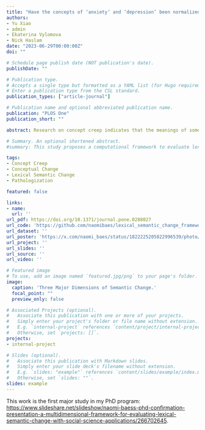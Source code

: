 ```yaml
---
title: "Have the concepts of ‘anxiety’ and ‘depression’ been normalized or pathologized? A corpus study of historical semantic change"
authors:
- Yu Xiao
- admin
- Ekaterina Vylomova
- Nick Haslam
date: "2023-06-29T00:00:00Z"
doi: ""

# Schedule page publish date (NOT publication's date).
publishDate: ""

# Publication type.
# Accepts a single type but formatted as a YAML list (for Hugo requirements).
# Enter a publication type from the CSL standard.
publication_types: ["article-journal"]

# Publication name and optional abbreviated publication name.
publication: "PLOS One"
publication_short: ""

abstract: Research on concept creep indicates that the meanings of some psychological concepts have broadened in recent decades. Some mental health-related concepts such as ‘trauma’, for example, have acquired more expansive meanings and come to refer to a wider range of events and experiences. ‘Anxiety’ and ‘depression’ may have undergone similar semantic inflation, driven by rising public attention and awareness. Critics have argued that everyday emotional experiences are increasingly pathologized, so that ‘depression’ and ‘anxiety’ have broadened to include sub-clinical experiences of sadness and worry. The possibility that these concepts have expanded to include less severe phenomena (vertical concept creep) was tested by examining changes in the emotional intensity of words in their vicinity (collocates) using two large historical text corpora, one academic and one general. The academic corpus contained >133 million words from psychology article abstracts published 1970–2018, and the general corpus (>500 million words) consisted of diverse text sources from the USA for the same period. We hypothesized that collocates of ‘anxiety’ and ‘depression’ would decline in average emotional severity over the study period. Contrary to prediction, the average severity of collocates for both words increased in both corpora, possibly due to growing clinical framing of the two concepts. The study findings therefore do not support a historical decline in the severity of ‘anxiety’ and ‘depression’ but do provide evidence for a rise in their pathologization.

# Summary. An optional shortened abstract.
#summary: This study proposes a computational framework to evaluate lexical semantic change in a way that economically integrates forms identified by historical linguists and uses it to analyze semantic shifts in mental health and mental illness.

tags:
- Concept Creep
- Conceptual Change
- Lexical Semantic Change
- Pathologization

featured: false

links:
- name: 
  url: ''
url_pdf: https://doi.org/10.1371/journal.pone.0288027
url_code: 'https://github.com/naomibaes/lexical_semantic_change_framework'
url_dataset: ''
url_poster: 'https://x.com/naomi_baes/status/1822225205822996539/photo/1'
url_project: ''
url_slides: ''
url_source: ''
url_video: ''

# Featured image
# To use, add an image named `featured.jpg/png` to your page's folder. 
image:
  caption: 'Three Major Dimensions of Semantic Change.'
  focal_point: ""
  preview_only: false

# Associated Projects (optional).
#   Associate this publication with one or more of your projects.
#   Simply enter your project's folder or file name without extension.
#   E.g. `internal-project` references `content/project/internal-project/index.md`.
#   Otherwise, set `projects: []`.
projects:
- internal-project

# Slides (optional).
#   Associate this publication with Markdown slides.
#   Simply enter your slide deck's filename without extension.
#   E.g. `slides: "example"` references `content/slides/example/index.md`.
#   Otherwise, set `slides: ""`.
slides: example
---
```


This work is the first major study in my PhD program: https://www.slideshare.net/slideshow/naomi-baess-phd-confirmation-presentation-a-multidimensional-framework-for-evaluating-lexical-semantic-change-with-social-science-applications/266702645.

